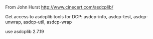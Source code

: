 From John Hurst http://www.cinecert.com/asdcplib/

Get access to asdcplib tools for DCP: asdcp-info, asdcp-test, asdcp-unwrap, asdcp-util, asdcp-wrap

use asdcplib 2.7.19